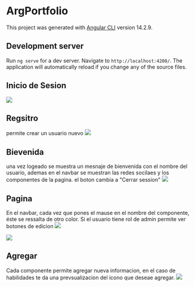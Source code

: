 # ArgPortfolio

This project was generated with [Angular CLI](https://github.com/angular/angular-cli) version 14.2.9.

## Development server

Run `ng serve` for a dev server. Navigate to `http://localhost:4200/`. The application will automatically reload if you change any of the source files.

## Inicio de Sesion
![](https://github.com/webmarcia/Arg-Portfolio-Frontend/blob/main/incio%20sesion.png)

## Regsitro 
permite crear un usuario nuevo 
![](https://github.com/webmarcia/Arg-Portfolio-Frontend/blob/main/registro.png)

## Bievenida
una vez logeado se muestra un mesnaje de bienvenida con el nombre del usuario, ademas en el navbar se muestran las redes socilaes y los componentes de la pagina. el boton cambia a "Cerrar session"
![](https://github.com/webmarcia/Arg-Portfolio-Frontend/blob/main/bienvenida.png)

## Pagina
En el navbar, cada vez que pones el mause en el nombre del componente, éste se ressalta de otro color. Si el usuario tiene rol de admin permite ver botones de edicion 
![](https://github.com/webmarcia/Arg-Portfolio-Frontend/blob/main/sobre-mi.png)

![](https://github.com/webmarcia/Arg-Portfolio-Frontend/blob/main/estudio.png)

## Agregar
Cada componente permite agregar nueva informacion, en el caso de habilidades te da una prevsualizacion del icono que deseae agregar.
![](https://github.com/webmarcia/Arg-Portfolio-Frontend/blob/main/crear.png)
